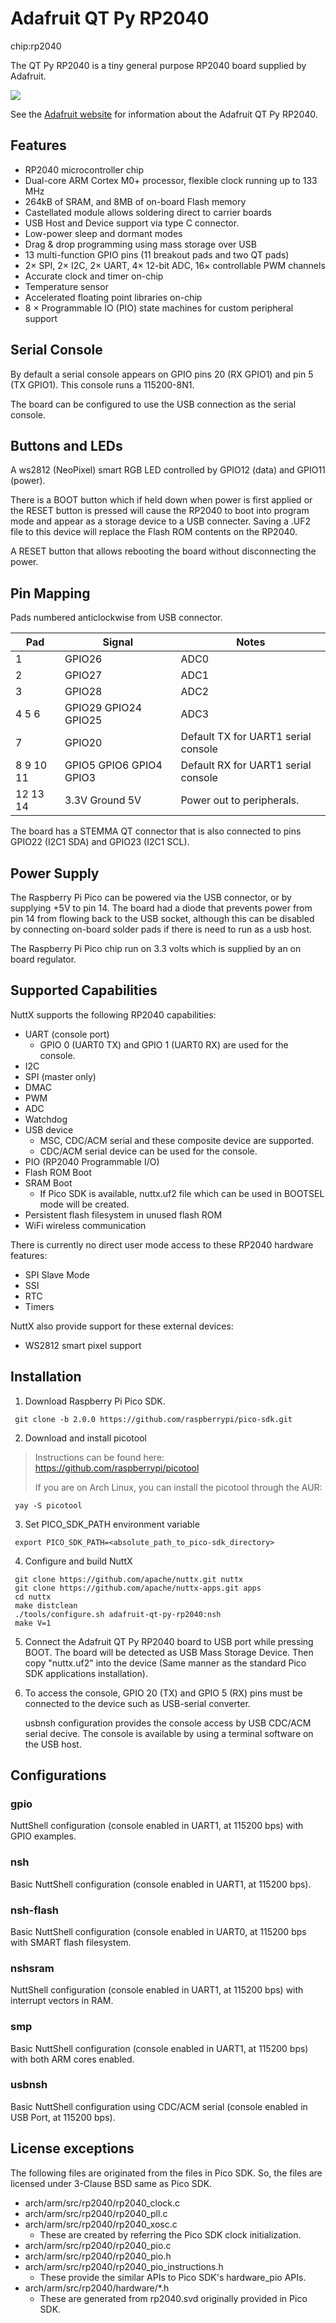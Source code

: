 # Adafruit QT Py RP2040

<div class="tags">

chip:rp2040

</div>

The QT Py RP2040 is a tiny general purpose RP2040 board supplied by
Adafruit.

![](QT-Py.png)

See the [Adafruit
website](https://learn.adafruit.com/adafruit-qt-py-2040/) for
information about the Adafruit QT Py RP2040.

## Features

  - RP2040 microcontroller chip
  - Dual-core ARM Cortex M0+ processor, flexible clock running up to 133
    MHz
  - 264kB of SRAM, and 8MB of on-board Flash memory
  - Castellated module allows soldering direct to carrier boards
  - USB Host and Device support via type C connector.
  - Low-power sleep and dormant modes
  - Drag & drop programming using mass storage over USB
  - 13 multi-function GPIO pins (11 breakout pads and two QT pads)
  - 2× SPI, 2× I2C, 2× UART, 4× 12-bit ADC, 16× controllable PWM
    channels
  - Accurate clock and timer on-chip
  - Temperature sensor
  - Accelerated floating point libraries on-chip
  - 8 × Programmable IO (PIO) state machines for custom peripheral
    support

## Serial Console

By default a serial console appears on GPIO pins 20 (RX GPIO1) and pin 5
(TX GPIO1). This console runs a 115200-8N1.

The board can be configured to use the USB connection as the serial
console.

## Buttons and LEDs

A ws2812 (NeoPixel) smart RGB LED controlled by GPIO12 (data) and GPIO11
(power).

There is a BOOT button which if held down when power is first applied or
the RESET button is pressed will cause the RP2040 to boot into program
mode and appear as a storage device to a USB connecter. Saving a .UF2
file to this device will replace the Flash ROM contents on the RP2040.

A RESET button that allows rebooting the board without disconnecting the
power.

## Pin Mapping

Pads numbered anticlockwise from USB connector.

| Pad       | Signal                  | Notes                               |
| --------- | ----------------------- | ----------------------------------- |
| 1         | GPIO26                  | ADC0                                |
| 2         | GPIO27                  | ADC1                                |
| 3         | GPIO28                  | ADC2                                |
| 4 5 6     | GPIO29 GPIO24 GPIO25    | ADC3                                |
| 7         | GPIO20                  | Default TX for UART1 serial console |
| 8 9 10 11 | GPIO5 GPIO6 GPIO4 GPIO3 | Default RX for UART1 serial console |
| 12 13 14  | 3.3V Ground 5V          | Power out to peripherals.           |

The board has a STEMMA QT connector that is also connected to pins
GPIO22 (I2C1 SDA) and GPIO23 (I2C1 SCL).

## Power Supply

The Raspberry Pi Pico can be powered via the USB connector, or by
supplying +5V to pin 14. The board had a diode that prevents power from
pin 14 from flowing back to the USB socket, although this can be
disabled by connecting on-board solder pads if there is need to run as a
usb host.

The Raspberry Pi Pico chip run on 3.3 volts which is supplied by an on
board regulator.

## Supported Capabilities

NuttX supports the following RP2040 capabilities:

  - UART (console port)
      - GPIO 0 (UART0 TX) and GPIO 1 (UART0 RX) are used for the
        console.
  - I2C
  - SPI (master only)
  - DMAC
  - PWM
  - ADC
  - Watchdog
  - USB device
      - MSC, CDC/ACM serial and these composite device are supported.
      - CDC/ACM serial device can be used for the console.
  - PIO (RP2040 Programmable I/O)
  - Flash ROM Boot
  - SRAM Boot
      - If Pico SDK is available, nuttx.uf2 file which can be used in
        BOOTSEL mode will be created.
  - Persistent flash filesystem in unused flash ROM
  - WiFi wireless communication

There is currently no direct user mode access to these RP2040 hardware
features:

  - SPI Slave Mode
  - SSI
  - RTC
  - Timers

NuttX also provide support for these external devices:

  - WS2812 smart pixel support

## Installation

1.  Download Raspberry Pi Pico SDK.

<!-- end list -->

``` console
 git clone -b 2.0.0 https://github.com/raspberrypi/pico-sdk.git
```

2.  Download and install picotool

> Instructions can be found here:
> <https://github.com/raspberrypi/picotool>
> 
> If you are on Arch Linux, you can install the picotool through the
> AUR:

``` console
 yay -S picotool
```

3.  Set PICO\_SDK\_PATH environment variable

<!-- end list -->

``` console
 export PICO_SDK_PATH=<absolute_path_to_pico-sdk_directory>
```

4.  Configure and build NuttX

<!-- end list -->

``` console
 git clone https://github.com/apache/nuttx.git nuttx
 git clone https://github.com/apache/nuttx-apps.git apps
 cd nuttx
 make distclean
 ./tools/configure.sh adafruit-qt-py-rp2040:nsh
 make V=1
```

5.  Connect the Adafruit QT Py RP2040 board to USB port while pressing
    BOOT. The board will be detected as USB Mass Storage Device. Then
    copy "nuttx.uf2" into the device (Same manner as the standard Pico
    SDK applications installation).

6.  To access the console, GPIO 20 (TX) and GPIO 5 (RX) pins must be
    connected to the device such as USB-serial converter.
    
    <span class="title-ref">usbnsh</span> configuration provides the
    console access by USB CDC/ACM serial decive. The console is
    available by using a terminal software on the USB host.

## Configurations

### gpio

NuttShell configuration (console enabled in UART1, at 115200 bps) with
GPIO examples.

### nsh

Basic NuttShell configuration (console enabled in UART1, at 115200 bps).

### nsh-flash

Basic NuttShell configuration (console enabled in UART0, at 115200 bps
with SMART flash filesystem.

### nshsram

NuttShell configuration (console enabled in UART1, at 115200 bps) with
interrupt vectors in RAM.

### smp

Basic NuttShell configuration (console enabled in UART1, at 115200 bps)
with both ARM cores enabled.

### usbnsh

Basic NuttShell configuration using CDC/ACM serial (console enabled in
USB Port, at 115200 bps).

## License exceptions

The following files are originated from the files in Pico SDK. So, the
files are licensed under 3-Clause BSD same as Pico SDK.

  - arch/arm/src/rp2040/rp2040\_clock.c
  - arch/arm/src/rp2040/rp2040\_pll.c
  - arch/arm/src/rp2040/rp2040\_xosc.c
      - These are created by referring the Pico SDK clock
        initialization.
  - arch/arm/src/rp2040/rp2040\_pio.c
  - arch/arm/src/rp2040/rp2040\_pio.h
  - arch/arm/src/rp2040/rp2040\_pio\_instructions.h
      - These provide the similar APIs to Pico SDK's hardware\_pio APIs.
  - arch/arm/src/rp2040/hardware/\*.h
      - These are generated from rp2040.svd originally provided in Pico
        SDK.
